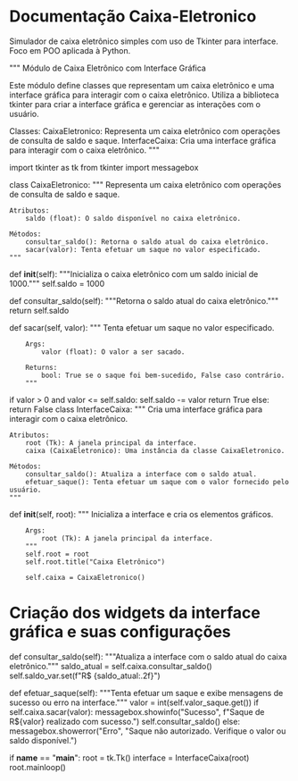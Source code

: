 # Documentação Caixa-Eletronico
 Simulador de caixa eletrônico simples com uso de Tkinter para interface. Foco em POO aplicada à Python.

"""
Módulo de Caixa Eletrônico com Interface Gráfica

Este módulo define classes que representam um caixa eletrônico e uma interface gráfica para interagir com o caixa eletrônico.
Utiliza a biblioteca tkinter para criar a interface gráfica e gerenciar as interações com o usuário.

Classes:
    CaixaEletronico: Representa um caixa eletrônico com operações de consulta de saldo e saque.
    InterfaceCaixa: Cria uma interface gráfica para interagir com o caixa eletrônico.
"""

import tkinter as tk
from tkinter import messagebox

class CaixaEletronico:
"""
    Representa um caixa eletrônico com operações de consulta de saldo e saque.

    Atributos:
        saldo (float): O saldo disponível no caixa eletrônico.

    Métodos:
        consultar_saldo(): Retorna o saldo atual do caixa eletrônico.
        sacar(valor): Tenta efetuar um saque no valor especificado.
    """
def __init__(self):
        """Inicializa o caixa eletrônico com um saldo inicial de 1000."""
        self.saldo = 1000

def consultar_saldo(self):
        """Retorna o saldo atual do caixa eletrônico."""
        return self.saldo

def sacar(self, valor):
        """
        Tenta efetuar um saque no valor especificado.

        Args:
            valor (float): O valor a ser sacado.

        Returns:
            bool: True se o saque foi bem-sucedido, False caso contrário.
        """
if valor > 0 and valor <= self.saldo:
            self.saldo -= valor
            return True
        else:
            return False
class InterfaceCaixa:
    """
    Cria uma interface gráfica para interagir com o caixa eletrônico.

    Atributos:
        root (Tk): A janela principal da interface.
        caixa (CaixaEletronico): Uma instância da classe CaixaEletronico.

    Métodos:
        consultar_saldo(): Atualiza a interface com o saldo atual.
        efetuar_saque(): Tenta efetuar um saque com o valor fornecido pelo usuário.
    """
def __init__(self, root):
        """
        Inicializa a interface e cria os elementos gráficos.

        Args:
            root (Tk): A janela principal da interface.
        """
        self.root = root
        self.root.title("Caixa Eletrônico")

        self.caixa = CaixaEletronico()

# Criação dos widgets da interface gráfica e suas configurações

def consultar_saldo(self):
        """Atualiza a interface com o saldo atual do caixa eletrônico."""
        saldo_atual = self.caixa.consultar_saldo()
        self.saldo_var.set(f"R$ {saldo_atual:.2f}")

def efetuar_saque(self):
        """Tenta efetuar um saque e exibe mensagens de sucesso ou erro na interface."""
        valor = int(self.valor_saque.get())
        if self.caixa.sacar(valor):
            messagebox.showinfo("Sucesso", f"Saque de R${valor} realizado com sucesso.")
            self.consultar_saldo()
        else:
            messagebox.showerror("Erro", "Saque não autorizado. Verifique o valor ou saldo disponível.")

if __name__ == "__main__":
    root = tk.Tk()
    interface = InterfaceCaixa(root)
    root.mainloop()
